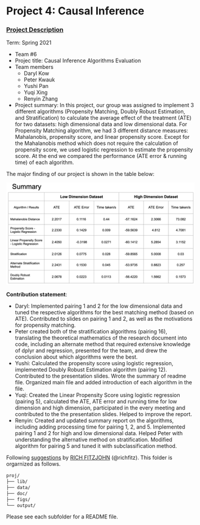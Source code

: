 # Project 4: Causal Inference

### [Project Description](doc/project4_desc.md)

Term: Spring 2021

+ Team #6
+ Projec title: Causal Inference Algorithms Evaluation
+ Team members
	+ Daryl Kow
	+ Peter Kwauk
	+ Yushi Pan
	+ Yuqi Xing
	+ Renyin Zhang
+ Project summary: In this project, our group was assigned to implement 3 different algorithms (Propensity Matching, Doubly Robust Estimation, and Stratification) to calculate the average effect of the treatment (ATE) for two datasets: high dimensional data and low dimensional data. For Propensity Matching algorithm, we had 3 different distance measures: Mahalanobis, propensity score, and linear propensity score. Except for the Mahalanobis method which does not require the calculation of propensity score, we used logistic regression to estimate the propensity score. At the end we compared the performance (ATE error & running time) of each algorithm.

The major finding of our project is shown in the table below:

![](figs/summary.png)
	
**Contribution statement**: 
+ Daryl: Implemented pairing 1 and 2 for the low dimensional data and tuned the respective algorithms for the best matching method (based on ATE). Contributed to slides on pairing 1 and 2, as well as the motivations for propensity matching.
+ Peter created both of the stratification algorithms (pairing 16), translating the theoretical mathematics of the research document into code, including an alternate method that required extensive knowledge of dplyr and regression, presented for the team, and drew the conclusion about which algorithms were the best. 
+ Yushi: Calculated the propensity score using logistic regression, implemented Doubly Robust Estimation algorithm (pairing 12). Contributed to the presentation slides. Wrote the summary of readme file. Organized main file and added introduction of each algorithm in the file.
+ Yuqi: Created the Linear Propensity Score using logistic regression (pairing 5), calculated the ATE, ATE error and running time for low dimension and high dimension, participated in the every meeting and contributed to the the presentation slides. Helped to improve the report. 
+ Renyin: Created and updated summary report on the algorithms, including adding processing time for pairing 1, 2, and 5. Implemented pairing 1 and 2 for high and low dimensional data. Helped Peter with understanding the alternative method on stratification. Modified algorithm for pairing 5 and tuned it with subclassification method. 


Following [suggestions](http://nicercode.github.io/blog/2013-04-05-projects/) by [RICH FITZJOHN](http://nicercode.github.io/about/#Team) (@richfitz). This folder is orgarnized as follows.

```
proj/
├── lib/
├── data/
├── doc/
├── figs/
└── output/
```

Please see each subfolder for a README file.
